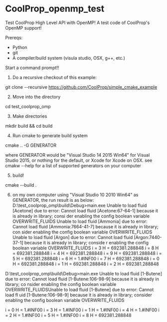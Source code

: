 # CoolProp_openmp_test
Test CoolProp High Level API with OpenMP!
A test code of CoolProp's OpenMP support!

Prereqs:
* Python
* git
* A compiler/build system (visula studio, OSX, g++, etc.)

Start a command prompt!!

1. Do a recursive checkout of this example:

git clone --recursive https://github.com/CoolProp/simple_cmake_example

2. Move into the directory

cd test_coolprop_omp

3. Make directories

mkdir build && cd build

4. Run cmake to generate build system

cmake .. -G GENERATOR

where GENERATOR would be "Visual Studio 14 2015 Win64" for Visual Studio 2015, or nothing for the default, or Xcode for Xcode on OSX. see cmakw --help for a list of supported generators on your computer 

5. build!

cmake --build .

6. on my own computer using "Visual Studio 10 2010 Win64" as GENERATOR, the run result is as below:
D:\test_coolprop_omp\build\Debug>main.exe
Unable to load fluid [Acetone] due to error: Cannot load fluid [Acetone:67-64-1] because it is already in library; consi
der enabling the config boolean variable OVERWRITE_FLUIDS
Unable to load fluid [Ammonia] due to error: Cannot load fluid [Ammonia:7664-41-7] because it is already in library; con
sider enabling the config boolean variable OVERWRITE_FLUIDS
Unable to load fluid [Argon] due to error: Cannot load fluid [Argon:7440-37-1] because it is already in library; conside
r enabling the config boolean variable OVERWRITE_FLUIDS
i = 3 H = 692381.288848
i = 8 H = 692381.288848
i = 4 H = 692381.288848
i = 9 H = 692381.288848
i = 5 H = 692381.288848
i = 6 H = 1.#INF00
i = 7 H = 692381.288848
i = 0 H = 692381.288848
i = 1 H = 692381.288848
i = 2 H = 692381.288848

D:\test_coolprop_omp\build\Debug>main.exe
Unable to load fluid [1-Butene] due to error: Cannot load fluid [1-Butene:106-98-9] because it is already in library; co
nsider enabling the config boolean variable OVERWRITE_FLUIDSUnable to load fluid [1-Butene] due to error: Cannot load fl
uid [1-Butene:106-98-9] because it is already in library; consider enabling the config boolean variable OVERWRITE_FLUIDS


i = 0 H = 1.#INF00
i = 3 H = 1.#INF00
i = 1 H = 1.#INF00
i = 4 H = 1.#INF00
i = 2 H = 1.#INF00
i = 5 H = 1.#INF00
i = 8 H = 692381.288848

